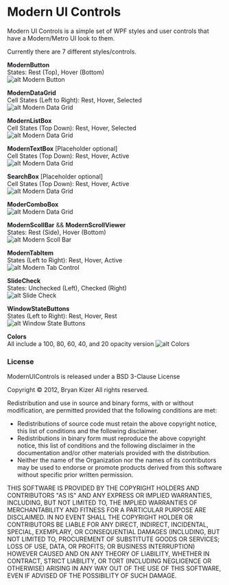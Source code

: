 # Modern UI Controls
Modern UI Controls is a simple set of WPF styles and user controls that have a Modern/Metro UI look to them.

Currently there are 7 different styles/controls.

**ModernButton**  
States: Rest (Top), Hover (Bottom)  
![alt Modern Button](http://bryanckizer.com/gitimg/button.png)  

**ModernDataGrid**  
Cell States (Left to Right): Rest, Hover, Selected  
![alt Modern Data Grid](http://bryanckizer.com/gitimg/datagrid.png)  

**ModernListBox**  
Cell States (Top Down): Rest, Hover, Selected  
![alt Modern Data Grid](http://bryanckizer.com/gitimg/Listbox.png)  

**ModernTextBox** [Placeholder optional]  
Cell States (Top Down): Rest, Hover, Active   
![alt Modern Data Grid](http://bryanckizer.com/gitimg/text-box.png) 

**SearchBox** [Placeholder optional]  
Cell States (Top Down): Rest, Hover, Active  
![alt Modern Data Grid](http://bryanckizer.com/gitimg/search-box.png) 

**ModerComboBox**  
![alt Modern Data Grid](http://bryanckizer.com/gitimg/combo-box.png)  

**ModernScollBar** && **ModernScrollViewer**  
States: Rest (Side), Hover (Bottom)  
![alt Modern Scoll Bar](http://bryanckizer.com/gitimg/scroll-bar.png)  

**ModernTabItem**  
States (Left to Right): Rest, Hover, Active  
![alt Modern Tab Control](http://bryanckizer.com/gitimg/tab-control.png)  

**SlideCheck**  
States: Unchecked (Left), Checked (Right)  
![alt Slide Check](http://bryanckizer.com/gitimg/check-sliders.png)  

**WindowStateButtons**  
States (Left to Right): Rest, Hover, Rest  
![alt Window State Buttons](http://bryanckizer.com/gitimg/win-state-btns.png)  

**Colors**  
All include a 100, 80, 60, 40, and 20 opacity version
![alt Colors](http://bryanckizer.com/gitimg/colors.png)  

### License
ModernUIControls is released under a BSD 3-Clause License

Copyright &copy; 2012, Bryan Kizer
All rights reserved. 

Redistribution and use in source and binary forms, with or without 
modification, are permitted provided that the following conditions are 
met: 

* Redistributions of source code must retain the above copyright notice, 
  this list of conditions and the following disclaimer.
* Redistributions in binary form must reproduce the above copyright notice,
  this list of conditions and the following disclaimer in the documentation
  and/or other materials provided with the distribution.
* Neither the name of the Organization nor the names of its contributors 
  may be used to endorse or promote products derived from this software 
  without specific prior written permission. 
  
THIS SOFTWARE IS PROVIDED BY THE COPYRIGHT HOLDERS AND CONTRIBUTORS "AS 
IS" AND ANY EXPRESS OR IMPLIED WARRANTIES, INCLUDING, BUT NOT LIMITED 
TO, THE IMPLIED WARRANTIES OF MERCHANTABILITY AND FITNESS FOR A 
PARTICULAR PURPOSE ARE DISCLAIMED. IN NO EVENT SHALL THE COPYRIGHT 
HOLDER OR CONTRIBUTORS BE LIABLE FOR ANY DIRECT, INDIRECT, INCIDENTAL, 
SPECIAL, EXEMPLARY, OR CONSEQUENTIAL DAMAGES (INCLUDING, BUT NOT LIMITED 
TO, PROCUREMENT OF SUBSTITUTE GOODS OR SERVICES; LOSS OF USE, DATA, OR 
PROFITS; OR BUSINESS INTERRUPTION) HOWEVER CAUSED AND ON ANY THEORY OF 
LIABILITY, WHETHER IN CONTRACT, STRICT LIABILITY, OR TORT (INCLUDING 
NEGLIGENCE OR OTHERWISE) ARISING IN ANY WAY OUT OF THE USE OF THIS 
SOFTWARE, EVEN IF ADVISED OF THE POSSIBILITY OF SUCH DAMAGE. 
